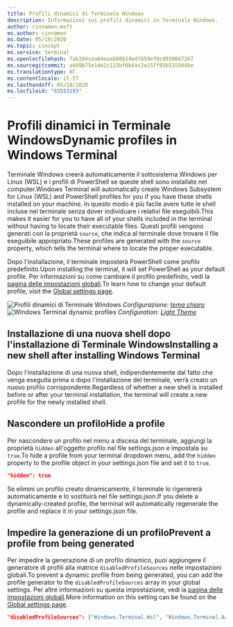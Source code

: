 ```yaml
---
title: Profili dinamici di Terminale Windows
description: Informazioni sui profili dinamici in Terminale Windows.
author: cinnamon-msft
ms.author: cinnamon
ms.date: 05/19/2020
ms.topic: concept
ms.service: terminal
ms.openlocfilehash: 7ab394cea84eaab08b14edf859ef0cd9390d7267
ms.sourcegitcommit: a489b75e14e2c123bf6b4ac2a15ff85b515564be
ms.translationtype: HT
ms.contentlocale: it-IT
ms.lasthandoff: 05/18/2020
ms.locfileid: "83553193"
---
```

# <a name="dynamic-profiles-in-windows-terminal"></a><span data-ttu-id="335ac-103">Profili dinamici in Terminale Windows</span><span class="sxs-lookup"><span data-stu-id="335ac-103">Dynamic profiles in Windows Terminal</span></span>

<span data-ttu-id="335ac-104">Terminale Windows creerà automaticamente il sottosistema Windows per Linux (WSL) e i profili di PowerShell se queste shell sono installate nel computer.</span><span class="sxs-lookup"><span data-stu-id="335ac-104">Windows Terminal will automatically create Windows Subsystem for Linux (WSL) and PowerShell profiles for you if you have these shells installed on your machine.</span></span> <span data-ttu-id="335ac-105">In questo modo è più facile avere tutte le shell incluse nel terminale senza dover individuare i relativi file eseguibili.</span><span class="sxs-lookup"><span data-stu-id="335ac-105">This makes it easier for you to have all of your shells included in the terminal without having to locate their executable files.</span></span> <span data-ttu-id="335ac-106">Questi profili vengono generati con la proprietà `source`, che indica al terminale dove trovare il file eseguibile appropriato.</span><span class="sxs-lookup"><span data-stu-id="335ac-106">These profiles are generated with the `source` property, which tells the terminal where to locate the proper executable.</span></span>

<span data-ttu-id="335ac-107">Dopo l'installazione, il terminale imposterà PowerShell come profilo predefinito.</span><span class="sxs-lookup"><span data-stu-id="335ac-107">Upon installing the terminal, it will set PowerShell as your default profile.</span></span> <span data-ttu-id="335ac-108">Per informazioni su come cambiare il profilo predefinito, vedi la [pagina delle impostazioni globali](./customize-settings/global-settings.md).</span><span class="sxs-lookup"><span data-stu-id="335ac-108">To learn how to change your default profile, visit the [Global settings page](./customize-settings/global-settings.md).</span></span>

<span data-ttu-id="335ac-109">![Profili dinamici di Terminale Windows](./images/dynamic-profiles.png)
_Configurazione: [tema chiaro](./custom-terminal-gallery/frosted-glass-theme.md)_</span><span class="sxs-lookup"><span data-stu-id="335ac-109">![Windows Terminal dynamic profiles](./images/dynamic-profiles.png)
_Configuration: [Light Theme](./custom-terminal-gallery/frosted-glass-theme.md)_</span></span>

## <a name="installing-a-new-shell-after-installing-windows-terminal"></a><span data-ttu-id="335ac-110">Installazione di una nuova shell dopo l'installazione di Terminale Windows</span><span class="sxs-lookup"><span data-stu-id="335ac-110">Installing a new shell after installing Windows Terminal</span></span>

<span data-ttu-id="335ac-111">Dopo l'installazione di una nuova shell, indipendentemente dal fatto che venga eseguita prima o dopo l'installazione del terminale, verrà creato un nuovo profilo corrispondente.</span><span class="sxs-lookup"><span data-stu-id="335ac-111">Regardless of whether a new shell is installed before or after your terminal installation, the terminal will create a new profile for the newly installed shell.</span></span>

## <a name="hide-a-profile"></a><span data-ttu-id="335ac-112">Nascondere un profilo</span><span class="sxs-lookup"><span data-stu-id="335ac-112">Hide a profile</span></span>

<span data-ttu-id="335ac-113">Per nascondere un profilo nel menu a discesa del terminale, aggiungi la proprietà `hidden` all'oggetto profilo nel file settings.json e impostala su `true`.</span><span class="sxs-lookup"><span data-stu-id="335ac-113">To hide a profile from your terminal dropdown menu, add the `hidden` property to the profile object in your settings.json file and set it to `true`.</span></span>

```json
"hidden": true
```

<span data-ttu-id="335ac-114">Se elimini un profilo creato dinamicamente, il terminale lo rigenererà automaticamente e lo sostituirà nel file settings.json.</span><span class="sxs-lookup"><span data-stu-id="335ac-114">If you delete a dynamically-created profile, the terminal will automatically regenerate the profile and replace it in your settings.json file.</span></span>

## <a name="prevent-a-profile-from-being-generated"></a><span data-ttu-id="335ac-115">Impedire la generazione di un profilo</span><span class="sxs-lookup"><span data-stu-id="335ac-115">Prevent a profile from being generated</span></span>

<span data-ttu-id="335ac-116">Per impedire la generazione di un profilo dinamico, puoi aggiungere il generatore di profili alla matrice `disabledProfileSources` nelle impostazioni globali.</span><span class="sxs-lookup"><span data-stu-id="335ac-116">To prevent a dynamic profile from being generated, you can add the profile generator to the `disabledProfileSources` array in your global settings.</span></span> <span data-ttu-id="335ac-117">Per altre informazioni su questa impostazione, vedi la [pagina delle impostazioni globali](./customize-settings/global-settings.md#disable-dynamic-profiles).</span><span class="sxs-lookup"><span data-stu-id="335ac-117">More information on this setting can be found on the [Global settings page](./customize-settings/global-settings.md#disable-dynamic-profiles).</span></span>

```json
"disabledProfileSources": ["Windows.Terminal.Wsl", "Windows.Terminal.Azure", "Windows.Terminal.PowershellCore"]
```
